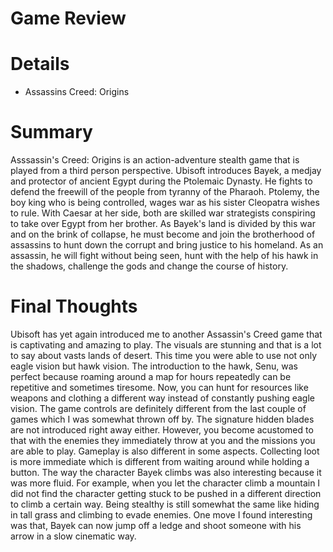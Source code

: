 # Game Review
# Details
- Assassins Creed: Origins
# Summary
Asssassin's Creed: Origins is an action-adventure stealth game that is played from a third person perspective. Ubisoft introduces Bayek, 
a medjay and protector of ancient Egypt during the Ptolemaic Dynasty. He fights to defend the freewill of the people 
from tyranny of the Pharaoh. Ptolemy, the boy king who is being controlled, wages war as his sister Cleopatra wishes to rule. With Caesar 
at her side, both are skilled war strategists conspiring to take over Egypt from her brother. As Bayek's land is divided by this war and
on the brink of collapse, he must become and join the brotherhood of assassins to hunt down the corrupt and bring justice to his homeland. 
As an assassin, he will fight without being seen, hunt with the help of his hawk in the shadows, challenge the gods and change the course 
of history.
# Final Thoughts
Ubisoft has yet again introduced me to another Assassin's Creed game that is captivating and amazing to play. The visuals are stunning and 
that is a lot to say about vasts lands of desert. This time you were able to use not only eagle vision but hawk vision. The introduction 
to the hawk, Senu, was perfect because roaming around a map for hours repeatedly can be repetitive and sometimes tiresome. Now, you can 
hunt for resources like weapons and clothing a different way instead of constantly pushing eagle vision. The game controls are definitely 
different from the last couple of games which I was somewhat thrown off by. The signature hidden blades are not introduced right away 
either. However, you become acustomed to that with the enemies they immediately throw at you and the missions you are able to play. 
Gameplay is also different in some aspects. Collecting loot is more immediate which is different from waiting around while holding a 
button. The way the character Bayek climbs was also interesting because it was more fluid. For example, when you let the character climb 
a mountain I did not find the character getting stuck to be pushed in a different direction to climb a certain way. Being stealthy is
still somewhat the same like hiding in tall grass and climbing to evade enemies. One move I found interesting was that, Bayek can now 
jump off a ledge and shoot someone with his arrow in a slow cinematic way. 
